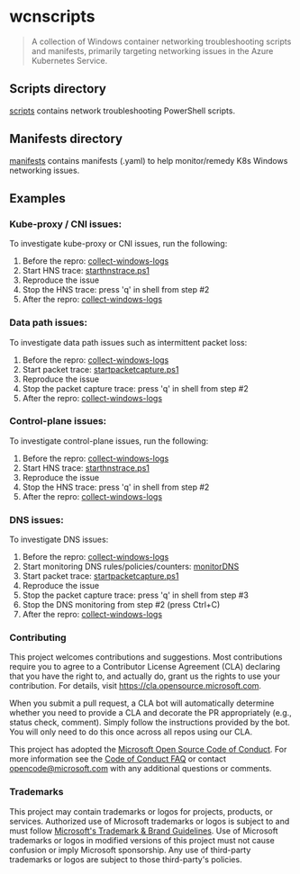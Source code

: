 # wcnscripts

> A collection of Windows container networking troubleshooting scripts and manifests, primarily targeting networking issues in the Azure Kubernetes Service.

## Scripts directory
[scripts](./scripts) contains network troubleshooting PowerShell scripts.

## Manifests directory
[manifests](./manifests) contains manifests (.yaml) to help monitor/remedy K8s Windows networking issues. 


## Examples

### Kube-proxy / CNI issues:
To investigate kube-proxy or CNI issues, run the following:
  1. Before the repro: [collect-windows-logs](http://aka.ms/collect-windows-logs)
  2. Start HNS trace: [starthnstrace.ps1](./scripts/starthnstrace/starthnstrace.ps1)
  3. Reproduce the issue
  4. Stop the HNS trace: press 'q' in shell from step #2
  5. After the repro: [collect-windows-logs](http://aka.ms/collect-windows-logs)


### Data path issues:
To investigate data path issues such as intermittent packet loss:
  1. Before the repro: [collect-windows-logs](http://aka.ms/collect-windows-logs)
  2. Start packet trace: [startpacketcapture.ps1](./scripts/startpacketcapture/startpacketcapture.ps1)
  3. Reproduce the issue
  4. Stop the packet capture trace: press 'q' in shell from step #2
  5. After the repro: [collect-windows-logs](http://aka.ms/collect-windows-logs)


### Control-plane issues:
To investigate control-plane issues, run the following:
  1. Before the repro: [collect-windows-logs](http://aka.ms/collect-windows-logs)
  2. Start HNS trace: [starthnstrace.ps1](./scripts/starthnstrace/starthnstrace.ps1)
  3. Reproduce the issue
  4. Stop the HNS trace: press 'q' in shell from step #2
  5. After the repro: [collect-windows-logs](http://aka.ms/collect-windows-logs)


### DNS issues:
To investigate DNS issues:
  1. Before the repro: [collect-windows-logs](http://aka.ms/collect-windows-logs)
  2. Start monitoring DNS rules/policies/counters: [monitorDNS](./scripts/monitorDNS/monitorDNS.ps1)
  3. Start packet trace: [startpacketcapture.ps1](./scripts/startpacketcapture/startpacketcapture.ps1)
  4. Reproduce the issue
  5. Stop the packet capture trace: press 'q' in shell from step #3
  6. Stop the DNS monitoring from step #2 (press Ctrl+C) 
  7. After the repro: [collect-windows-logs](http://aka.ms/collect-windows-logs)


### Contributing

This project welcomes contributions and suggestions.  Most contributions require you to agree to a
Contributor License Agreement (CLA) declaring that you have the right to, and actually do, grant us
the rights to use your contribution. For details, visit https://cla.opensource.microsoft.com.

When you submit a pull request, a CLA bot will automatically determine whether you need to provide
a CLA and decorate the PR appropriately (e.g., status check, comment). Simply follow the instructions
provided by the bot. You will only need to do this once across all repos using our CLA.

This project has adopted the [Microsoft Open Source Code of Conduct](https://opensource.microsoft.com/codeofconduct/).
For more information see the [Code of Conduct FAQ](https://opensource.microsoft.com/codeofconduct/faq/) or
contact [opencode@microsoft.com](mailto:opencode@microsoft.com) with any additional questions or comments.

### Trademarks

This project may contain trademarks or logos for projects, products, or services. Authorized use of Microsoft 
trademarks or logos is subject to and must follow 
[Microsoft's Trademark & Brand Guidelines](https://www.microsoft.com/en-us/legal/intellectualproperty/trademarks/usage/general).
Use of Microsoft trademarks or logos in modified versions of this project must not cause confusion or imply Microsoft sponsorship.
Any use of third-party trademarks or logos are subject to those third-party's policies.
